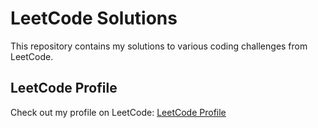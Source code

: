 # LeetCode Solutions

This repository contains my solutions to various coding challenges from LeetCode.

## LeetCode Profile

Check out my profile on LeetCode: [LeetCode Profile](https://leetcode.com/u/muhamadd9_/)
